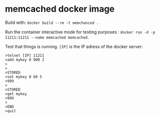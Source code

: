 memcached docker image
======================

Build with: `docker build --rm -t memchanced .`

Run the container interactive mode for testing purposes : 
`docker run -d -p 11211:11211 --name memcached memcached`.

Test that things is running. `[IP]` is the IP adress of the docker server:

	>telnet [IP] 11211
	>add mykey 0 900 2
	>
	>
	>STORED
	>set mykey 0 60 5
	>999
	>
	>STORED
	>get mykey
	>999
	>
	>END
	>quit



